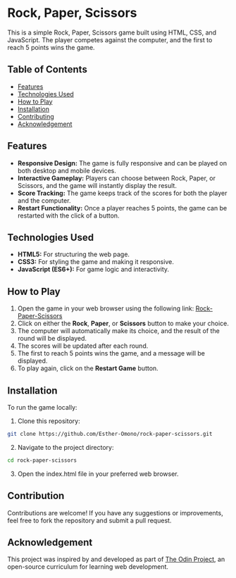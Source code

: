 # Rock, Paper, Scissors

This is a simple Rock, Paper, Scissors game built using HTML, CSS, and JavaScript. The player competes against the computer, and the first to reach 5 points wins the game.

## Table of Contents

- [Features](#features)
- [Technologies Used](#technologies-used)
- [How to Play](#how-to-play)
- [Installation](#installation)
- [Contributing](#contributing)
- [Acknowledgement](#acknowledgement)

## Features

- **Responsive Design:** The game is fully responsive and can be played on both desktop and mobile devices.
- **Interactive Gameplay:** Players can choose between Rock, Paper, or Scissors, and the game will instantly display the result.
- **Score Tracking:** The game keeps track of the scores for both the player and the computer.
- **Restart Functionality:** Once a player reaches 5 points, the game can be restarted with the click of a button.

## Technologies Used

- **HTML5:** For structuring the web page.
- **CSS3:** For styling the game and making it responsive.
- **JavaScript (ES6+):** For game logic and interactivity.

## How to Play

1. Open the game in your web browser using the following link: [Rock-Paper-Scissors](https://rock-paper-scissors-estheromonos-projects.vercel.app/)
2. Click on either the **Rock**, **Paper**, or **Scissors** button to make your choice.
3. The computer will automatically make its choice, and the result of the round will be displayed.
4. The scores will be updated after each round.
5. The first to reach 5 points wins the game, and a message will be displayed.
6. To play again, click on the **Restart Game** button.

## Installation

To run the game locally:

1. Clone this repository:

```bash
git clone https://github.com/Esther-Omono/rock-paper-scissors.git
```

2. Navigate to the project directory:

```bash
cd rock-paper-scissors
```

3. Open the index.html file in your preferred web browser.

## Contribution

Contributions are welcome! If you have any suggestions or improvements, feel free to fork the repository and submit a pull request.

## Acknowledgement

This project was inspired by and developed as part of [The Odin Project](https://www.theodinproject.com/), an open-source curriculum for learning web development.
